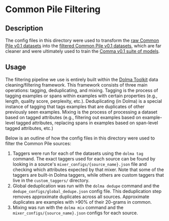 # Common Pile Filtering

## Description
The config files in this directory were used to transform the [raw Common Pile v0.1 datasets](https://huggingface.co/collections/common-pile/common-pile-v01-raw-data-6826b454a5a6a445d0b51b37) into the [filtered Common Pile v0.1 datasets](https://huggingface.co/collections/common-pile/common-pile-v01-filtered-data-68300bb0a946d10dda697663), which are far cleaner and were ultimately used to train the [Comma v0.1 suite of models](https://huggingface.co/collections/common-pile/comma-v01-artifacts-68307f7adba7e59fa183fe78). 

## Usage
The filtering pipeline we use is entirely built within the [Dolma Toolkit](https://github.com/allenai/dolma) data cleaning/filtering framework. This framework consists of three main operations: tagging, deduplicating, and mixing. Tagging is the process of tagging examples or spans within examples with certain properties (e.g., length, quality score, perplexity, etc.). Deduplicating (in Dolma) is a special instance of tagging that tags examples that are duplicates of other previously seen examples. Mixing is the process of processing a dataset based on tagged attributes (e.g., filtering out examples based on example-level tagged attributes, replacing spans in examples based on span-level tagged attributes, etc.)

Below is an outline of how the config files in this directory were used to filter the Common Pile sources:
1. Taggers were run for each of the datasets using the `dolma tag` command. The exact taggers used for each source can be found by looking in a source's `mixer_configs/{source_name}.json` file and checking which attributes expected by that mixer. Note that some of the taggers are built-in Dolma taggers, while others are custom taggers that live in the `custom_taggers/` directory.
2. Global deduplication was run with the `dolma dedupe` command and the `dedupe_configs/global_dedupe.json` config file. This deduplication step removes approximate duplicates across all sources. Approximate duplicates are examples with >90% of their 20-grams in common.
3. Mixing was run with the `dolma mix` command and the `mixer_configs/{source_name}.json` configs for each source.
